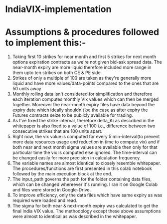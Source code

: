 # IndiaVIX-implementation

# Assumptions & procedures followed to implement this:-


1.   Taking first 10 strikes for near month and first 5 strikes for next month options expiration contracts as we're not given bid-ask spread data. The near-month expiry are more liquid therefore included more range in them upto ten strikes on both CE & PE side
2.   Strikes of only a multiple of 100 are taken as they're generally more liquid and have more values/data-points compared to the ones that are 50 units away
3. Monthly rolling data isn't considered for simplification and therefore each iteration computes monthly Vix values which can then be merged together. Moreover the near-month expiry files have data beyond the expiry date which ideally shouldn't be the case as after expiry the Futures contracts seize to be publicly available for trading.
4. As I've fixed the strike interval, therefore delta_Ki as described in the whitepaper is also fixed to a value of 100 i.e., difference between two consecutive strikes that are 100 units apart.
5. Right now, the vix value is computed for every 5 min-interval(to prevent more data resources usage and reduction in time to compute vix) and if both near and next month sigma values are available then only for that particular time the vix is computed else ignored. The time-interval can be changed easily for more precision in calculation frequency.
6. The variable names are almost identical to closely resemble whitepaper. The procedures/functions are first presented in this colab notebook followed by the main execution block at the end.
7. The input_path governs the path for the folder containing data files, which can be changed whereever it's running. I ran it on Google Colab and files were stored in Google-Drive.
8. To improve efficiency, only the data files which have same expiry as was required were loaded and read.
9. The sigma for both near & next-month expiry was calculated to get the final India VIX value. The methodology except these above assumptions were almost to identical as was described in the whitepaper.

